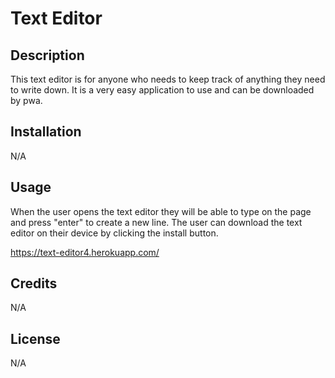 # Text Editor

## Description

This text editor is for anyone who needs to keep track of anything they need to write down. It is a very easy application to use and can be downloaded by pwa.

## Installation

N/A

## Usage

When the user opens the text editor they will be able to type on the page and press "enter" to create a new line. The user can download the text editor on their device by clicking the install button. 

https://text-editor4.herokuapp.com/

## Credits

N/A

## License

N/A